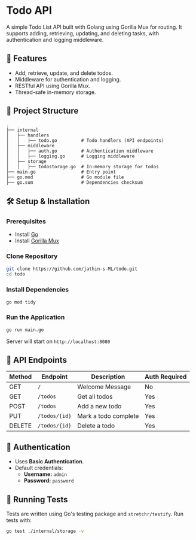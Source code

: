 # Todo API

A simple Todo List API built with Golang using Gorilla Mux for routing. It supports adding, retrieving, updating, and deleting tasks, with authentication and logging middleware.

## 🚀 Features

- Add, retrieve, update, and delete todos.
- Middleware for authentication and logging.
- RESTful API using Gorilla Mux.
- Thread-safe in-memory storage.

## 📁 Project Structure

```
.
├── internal
│   ├── handlers
│   │   ├── todo.go         # Todo handlers (API endpoints)
│   ├── middleware
│   │   ├── auth.go         # Authentication middleware
│   │   ├── logging.go      # Logging middleware
│   ├── storage
│   │   ├── todostorage.go  # In-memory storage for todos
├── main.go                 # Entry point
├── go.mod                  # Go module file
├── go.sum                  # Dependencies checksum
```

## 🛠 Setup & Installation

### Prerequisites

- Install [Go](https://go.dev/dl/)
- Install [Gorilla Mux](https://github.com/gorilla/mux)

### Clone Repository

```sh
git clone https://github.com/jathin-s-ML/todo.git
cd todo
```

### Install Dependencies

```sh
go mod tidy
```

### Run the Application

```sh
go run main.go
```

Server will start on `http://localhost:8080`

## 📌 API Endpoints

| Method | Endpoint      | Description          | Auth Required |
| ------ | ------------- | -------------------- | ------------- |
| GET    | `/`           | Welcome Message      | No            |
| GET    | `/todos`      | Get all todos        | Yes           |
| POST   | `/todos`      | Add a new todo       | Yes           |
| PUT    | `/todos/{id}` | Mark a todo complete | Yes           |
| DELETE | `/todos/{id}` | Delete a todo        | Yes           |

## 🔑 Authentication

- Uses **Basic Authentication**.
- Default credentials:
  - **Username:** `admin`
  - **Password:** `password`

## 🧪 Running Tests

Tests are written using Go's testing package and `stretchr/testify`.
Run tests with:

```sh
go test ./internal/storage -v
```

